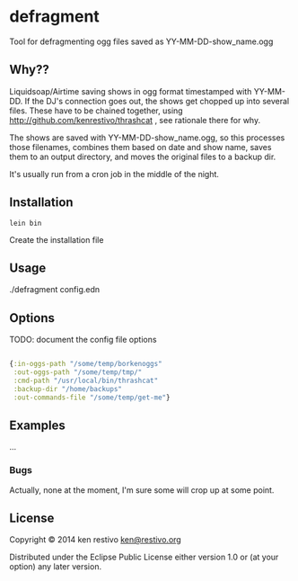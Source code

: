 # defragment

Tool for defragmenting ogg files saved as YY-MM-DD-show_name.ogg

## Why??

Liquidsoap/Airtime saving shows in ogg format timestamped with YY-MM-DD. If the DJ's connection goes out, the shows get chopped up into several files. These have to be chained together, using http://github.com/kenrestivo/thrashcat , see rationale there for why.

The shows are saved with YY-MM-DD-show_name.ogg, so this processes those filenames, combines them based on date and show name, saves them to an output directory, and moves the original files to a backup dir.

It's usually run from a cron job in the middle of the night.

## Installation

	lein bin

Create the installation file

## Usage

  ./defragment config.edn

## Options

TODO: document the config file options

```clojure

{:in-oggs-path "/some/temp/borkenoggs"
 :out-oggs-path "/some/temp/tmp/"
 :cmd-path "/usr/local/bin/thrashcat"
 :backup-dir "/home/backups"
 :out-commands-file "/some/temp/get-me"}
```

## Examples

...

### Bugs

Actually, none at the moment, I'm sure some will crop up at some point.



## License

Copyright © 2014 ken restivo <ken@restivo.org>

Distributed under the Eclipse Public License either version 1.0 or (at
your option) any later version.
